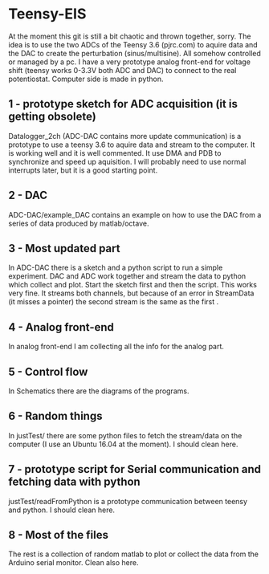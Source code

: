 # Teensy-EIS

At the moment this git is still a bit chaotic and thrown together, sorry.
The idea is to use the two ADCs of the Teensy 3.6 (pjrc.com) to aquire data and the DAC to create the perturbation (sinus/multisine). All somehow controlled or managed by a pc. I have a very prototype analog front-end for voltage shift (teensy works 0-3.3V both ADC and DAC) to connect to the real potentiostat. Computer side is made in python.

## 1 - prototype sketch for ADC acquisition (it is getting obsolete)
Datalogger_2ch (ADC-DAC contains more update communication) is a prototype to use a teensy 3.6 to aquire data and stream to the computer. It is working well and it is well commented. It use DMA and PDB to synchronize and speed up aquisition. I will probably need to use normal interrupts later, but it is a good starting point. 

## 2 - DAC
ADC-DAC/example_DAC contains an example on how to use the DAC from a series of data produced by matlab/octave.

## 3 - Most updated part
In ADC-DAC there is a sketch and a python script to run a simple experiment. DAC and ADC work together and stream the data to python which collect and plot. Start the sketch first and then the script. This works very fine. It streams both channels, but because of an error in StreamData (it misses a pointer) the second stream is the same as the first . 

## 4 - Analog front-end
In analog front-end I am collecting all the info for the analog part. 

## 5 - Control flow
In Schematics there are the diagrams of the programs.

## 6 - Random things
In justTest/ there are some python files to fetch the stream/data on the computer (I use an Ubuntu 16.04 at the moment). I should clean here.

## 7 - prototype script for Serial communication and fetching data with python
justTest/readFromPython is a prototype communication between teensy and python. I should clean here. 

## 8 - Most of the files 
The rest is a collection of random matlab to plot or collect the data from the Arduino serial monitor. Clean also here.


